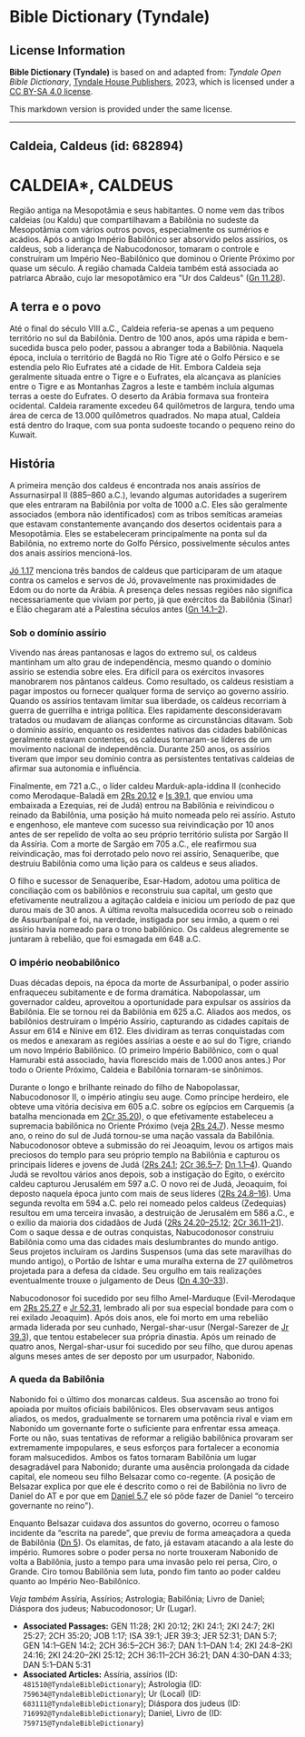 # Bible Dictionary (Tyndale)

## License Information

**Bible Dictionary (Tyndale)** is based on and adapted from: _Tyndale Open Bible Dictionary_, [Tyndale House Publishers](https://tyndaleopenresources.com/), 2023, which is licensed under a [CC BY-SA 4.0 license](https://creativecommons.org/licenses/by-sa/4.0/legalcode.en).

This markdown version is provided under the same license.



--------------------------------

## Caldeia, Caldeus (id: 682894)

CALDEIA\*, CALDEUS
==================

Região antiga na Mesopotâmia e seus habitantes. O nome vem das tribos caldeias (ou Kaldu) que compartilhavam a Babilônia no sudeste da Mesopotâmia com vários outros povos, especialmente os sumérios e acádios. Após o antigo Império Babilônico ser absorvido pelos assírios, os caldeus, sob a liderança de Nabucodonosor, tomaram o controle e construíram um Império Neo\-Babilônico que dominou o Oriente Próximo por quase um século. A região chamada Caldeia também está associada ao patriarca Abraão, cujo lar mesopotâmico era "Ur dos Caldeus" ([Gn 11\.28](https://ref.ly/Gen11:28)).

A terra e o povo
----------------

Até o final do século VIII a.C., Caldeia referia\-se apenas a um pequeno território no sul da Babilônia. Dentro de 100 anos, após uma rápida e bem\-sucedida busca pelo poder, passou a abranger toda a Babilônia. Naquela época, incluía o território de Bagdá no Rio Tigre até o Golfo Pérsico e se estendia pelo Rio Eufrates até a cidade de Hit. Embora Caldeia seja geralmente situada entre o Tigre e o Eufrates, ela alcançava as planícies entre o Tigre e as Montanhas Zagros a leste e também incluía algumas terras a oeste do Eufrates. O deserto da Arábia formava sua fronteira ocidental. Caldeia raramente excedeu 64 quilômetros de largura, tendo uma área de cerca de 13\.000 quilômetros quadrados. No mapa atual, Caldeia está dentro do Iraque, com sua ponta sudoeste tocando o pequeno reino do Kuwait.

História
--------

A primeira menção dos caldeus é encontrada nos anais assírios de Assurnasirpal II (885–860 a.C.), levando algumas autoridades a sugerirem que eles entraram na Babilônia por volta de 1000 a.C. Eles são geralmente associados (embora não identificados) com as tribos semíticas arameias que estavam constantemente avançando dos desertos ocidentais para a Mesopotâmia. Eles se estabeleceram principalmente na ponta sul da Babilônia, no extremo norte do Golfo Pérsico, possivelmente séculos antes dos anais assírios mencioná\-los.

[Jó 1\.17](https://ref.ly/Job1:17) menciona três bandos de caldeus que participaram de um ataque contra os camelos e servos de Jó, provavelmente nas proximidades de Edom ou do norte da Arábia. A presença deles nessas regiões não significa necessariamente que viviam por perto, já que exércitos da Babilônia (Sinar) e Elão chegaram até a Palestina séculos antes ([Gn 14\.1–2](https://ref.ly/Gen14:1-Gen14:2)).

### Sob o domínio assírio

Vivendo nas áreas pantanosas e lagos do extremo sul, os caldeus mantinham um alto grau de independência, mesmo quando o domínio assírio se estendia sobre eles. Era difícil para os exércitos invasores manobrarem nos pântanos caldeus. Como resultado, os caldeus resistiam a pagar impostos ou fornecer qualquer forma de serviço ao governo assírio. Quando os assírios tentavam limitar sua liberdade, os caldeus recorriam à guerra de guerrilha e intriga política. Eles rapidamente desconsideravam tratados ou mudavam de alianças conforme as circunstâncias ditavam. Sob o domínio assírio, enquanto os residentes nativos das cidades babilônicas geralmente estavam contentes, os caldeus tornaram\-se líderes de um movimento nacional de independência. Durante 250 anos, os assírios tiveram que impor seu domínio contra as persistentes tentativas caldeias de afirmar sua autonomia e influência.

Finalmente, em 721 a.C., o líder caldeu Marduk\-apla\-iddina II (conhecido como Merodaque\-Baladã em [2Rs 20\.12](https://ref.ly/2Kgs20:12) e [Is 39\.1](https://ref.ly/Isa39:1), que enviou uma embaixada a Ezequias, rei de Judá) entrou na Babilônia e reivindicou o reinado da Babilônia, uma posição há muito nomeada pelo rei assírio. Astuto e engenhoso, ele manteve com sucesso sua reivindicação por 10 anos antes de ser repelido de volta ao seu próprio território sulista por Sargão II da Assíria. Com a morte de Sargão em 705 a.C., ele reafirmou sua reivindicação, mas foi derrotado pelo novo rei assírio, Senaqueribe, que destruiu Babilônia como uma lição para os caldeus e seus aliados.

O filho e sucessor de Senaqueribe, Esar\-Hadom, adotou uma política de conciliação com os babilônios e reconstruiu sua capital, um gesto que efetivamente neutralizou a agitação caldeia e iniciou um período de paz que durou mais de 30 anos. A última revolta malsucedida ocorreu sob o reinado de Assurbanípal e foi, na verdade, instigada por seu irmão, a quem o rei assírio havia nomeado para o trono babilônico. Os caldeus alegremente se juntaram à rebelião, que foi esmagada em 648 a.C.

### O império neobabilônico

Duas décadas depois, na época da morte de Assurbanípal, o poder assírio enfraqueceu subitamente e de forma dramática. Nabopolassar, um governador caldeu, aproveitou a oportunidade para expulsar os assírios da Babilônia. Ele se tornou rei da Babilônia em 625 a.C. Aliados aos medos, os babilônios destruíram o Império Assírio, capturando as cidades capitais de Assur em 614 e Nínive em 612\. Eles dividiram as terras conquistadas com os medos e anexaram as regiões assírias a oeste e ao sul do Tigre, criando um novo Império Babilônico. (O primeiro Império Babilônico, com o qual Hamurabi está associado, havia florescido mais de 1\.000 anos antes.) Por todo o Oriente Próximo, Caldeia e Babilônia tornaram\-se sinônimos.

Durante o longo e brilhante reinado do filho de Nabopolassar, Nabucodonosor II, o império atingiu seu auge. Como príncipe herdeiro, ele obteve uma vitória decisiva em 605 a.C. sobre os egípcios em Carquemis (a batalha mencionada em [2Cr 35\.20](https://ref.ly/2Chr35:20)), o que efetivamente estabeleceu a supremacia babilônica no Oriente Próximo (veja [2Rs 24\.7](https://ref.ly/2Kgs24:7)). Nesse mesmo ano, o reino do sul de Judá tornou\-se uma nação vassala da Babilônia. Nabucodonosor obteve a submissão do rei Jeoaquim, levou os artigos mais preciosos do templo para seu próprio templo na Babilônia e capturou os principais líderes e jovens de Judá ([2Rs 24\.1](https://ref.ly/2Kgs24:1); [2Cr 36\.5–7](https://ref.ly/2Chr36:5-2Chr36:7); [Dn 1\.1–4](https://ref.ly/Dan1:1-Dan1:4)). Quando Judá se revoltou vários anos depois, sob a instigação do Egito, o exército caldeu capturou Jerusalém em 597 a.C. O novo rei de Judá, Jeoaquim, foi deposto naquela época junto com mais de seus líderes ([2Rs 24\.8–16](https://ref.ly/2Kgs24:8-2Kgs24:16)). Uma segunda revolta em 594 a.C. pelo rei nomeado pelos caldeus (Zedequias) resultou em uma terceira invasão, a destruição de Jerusalém em 586 a.C., e o exílio da maioria dos cidadãos de Judá ([2Rs 24\.20–25\.12](https://ref.ly/2Kgs24:20-2Kgs25:12); [2Cr 36\.11–21](https://ref.ly/2Chr36:11-2Chr36:21)). Com o saque dessa e de outras conquistas, Nabucodonosor construiu Babilônia como uma das cidades mais deslumbrantes do mundo antigo. Seus projetos incluíram os Jardins Suspensos (uma das sete maravilhas do mundo antigo), o Portão de Ishtar e uma muralha externa de 27 quilômetros projetada para a defesa da cidade. Seu orgulho em tais realizações eventualmente trouxe o julgamento de Deus ([Dn 4\.30–33](https://ref.ly/Dan4:30-Dan4:33)).

Nabucodonosor foi sucedido por seu filho Amel\-Marduque (Evil\-Merodaque em [2Rs 25\.27](https://ref.ly/2Kgs25:27) e [Jr 52\.31](https://ref.ly/Jer52:31), lembrado ali por sua especial bondade para com o rei exilado Jeoaquim). Após dois anos, ele foi morto em uma rebelião armada liderada por seu cunhado, Nergal\-shar\-usur (Nergal\-Sarezer de [Jr 39\.3](https://ref.ly/Jer39:3)), que tentou estabelecer sua própria dinastia. Após um reinado de quatro anos, Nergal\-shar\-usur foi sucedido por seu filho, que durou apenas alguns meses antes de ser deposto por um usurpador, Nabonido.

### A queda da Babilônia

Nabonido foi o último dos monarcas caldeus. Sua ascensão ao trono foi apoiada por muitos oficiais babilônicos. Eles observavam seus antigos aliados, os medos, gradualmente se tornarem uma potência rival e viam em Nabonido um governante forte o suficiente para enfrentar essa ameaça. Forte ou não, suas tentativas de reformar a religião babilônica provaram ser extremamente impopulares, e seus esforços para fortalecer a economia foram malsucedidos. Ambos os fatos tornaram Babilônia um lugar desagradável para Nabonido; durante uma ausência prolongada da cidade capital, ele nomeou seu filho Belsazar como co\-regente. (A posição de Belsazar explica por que ele é descrito como o rei de Babilônia no livro de Daniel do AT e por que em [Daniel 5\.7](https://ref.ly/Dan5:7) ele só pôde fazer de Daniel “o terceiro governante no reino").

Enquanto Belsazar cuidava dos assuntos do governo, ocorreu o famoso incidente da “escrita na parede”, que previu de forma ameaçadora a queda de Babilônia ([Dn 5](https://ref.ly/Dan5:1-Dan5:31)). Os elamitas, de fato, já estavam atacando a ala leste do império. Rumores sobre o poder persa no norte trouxeram Nabonido de volta a Babilônia, justo a tempo para uma invasão pelo rei persa, Ciro, o Grande. Ciro tomou Babilônia sem luta, pondo fim tanto ao poder caldeu quanto ao Império Neo\-Babilônico.

*Veja também* Assíria, Assírios; Astrologia; Babilônia; Livro de Daniel; Diáspora dos judeus; Nabucodonosor; Ur (Lugar).

* **Associated Passages:** GEN 11:28; 2KI 20:12; 2KI 24:1; 2KI 24:7; 2KI 25:27; 2CH 35:20; JOB 1:17; ISA 39:1; JER 39:3; JER 52:31; DAN 5:7; GEN 14:1–GEN 14:2; 2CH 36:5–2CH 36:7; DAN 1:1–DAN 1:4; 2KI 24:8–2KI 24:16; 2KI 24:20–2KI 25:12; 2CH 36:11–2CH 36:21; DAN 4:30–DAN 4:33; DAN 5:1–DAN 5:31
* **Associated Articles:** Assíria, assírios (ID: `481510@TyndaleBibleDictionary`); Astrologia (ID: `759634@TyndaleBibleDictionary`); Ur (Local) (ID: `683111@TyndaleBibleDictionary`); Diáspora dos judeus (ID: `716992@TyndaleBibleDictionary`); Daniel, Livro de (ID: `759715@TyndaleBibleDictionary`)

